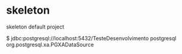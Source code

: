 # skeleton
skeleton default project

$</subsystem>
<subsystem xmlns="urn:jboss:domain:bean-validation:1.0"/>
<subsystem xmlns="urn:jboss:domain:core-management:1.0"/>
<subsystem xmlns="urn:jboss:domain:datasources:7.1">
<datasources>
<datasource jndi-name="java:jboss/datasources/PostgresDS" pool-name="PostgresDS" enabled="true" use-java-context="true">
<connection-url>jdbc:postgresql://localhost:5432/TesteDesenvolvimento</connection-url>
<driver>postgresql</driver>
<security user-name="postgres" password="batatasalsa54323"/>
</datasource>
<drivers>
<driver name="postgresql" module="org.postgresql">
<xa-datasource-class>org.postgresql.xa.PGXADataSource</xa-datasource-class>
</driver>
</drivers>
</datasources>
</subsystem>